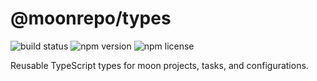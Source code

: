 # @moonrepo/types

![build status](https://img.shields.io/github/workflow/status/moonrepo/moon/Moon)
![npm version](https://img.shields.io/npm/v/@moonrepo/types)
![npm license](https://img.shields.io/npm/l/@moonrepo/types)

Reusable TypeScript types for moon projects, tasks, and configurations.
